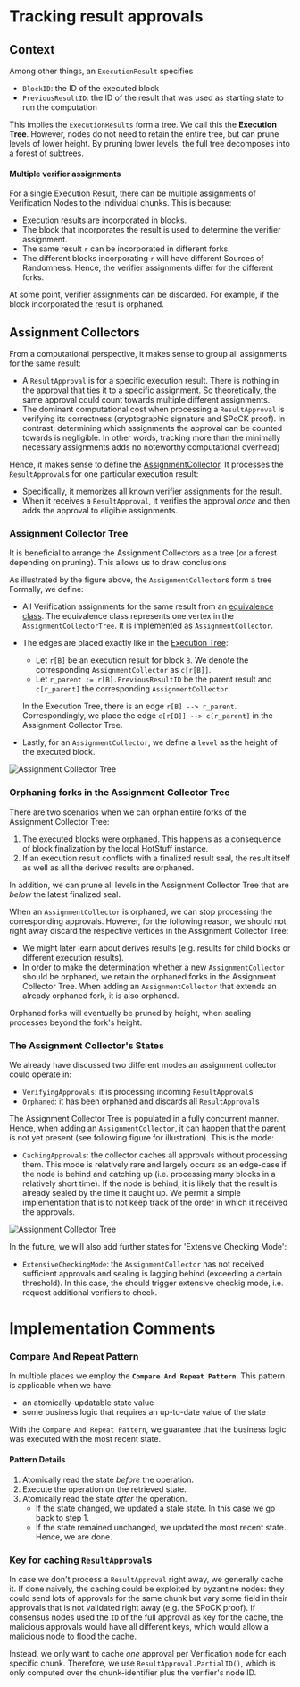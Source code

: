 # Tracking result approvals 

## Context

Among other things, an `ExecutionResult` specifies  
* `BlockID`: the ID of the executed block
* `PreviousResultID`: the ID of the result that was used as starting state to run the computation

This implies the `ExecutionResults` form a tree. We call this the **Execution Tree**. However, nodes do not 
need to retain the entire tree, but can prune levels of lower height. By pruning lower levels, the full 
tree decomposes into a forest of subtrees. 

#### Multiple verifier assignments 

For a single Execution Result, there can be multiple assignments of Verification Nodes to the individual chunks.
This is because:
* Execution results are incorporated in blocks.
* The block that incorporates the result is used to determine the verifier assignment.
* The same result `r` can be incorporated in different forks.
* The different blocks incorporating `r` will have different Sources of Randomness.
  Hence, the verifier assignments differ for the different forks.    

At some point, verifier assignments can be discarded. For example, if the block incorporated the result is orphaned.  


## Assignment Collectors

From a computational perspective, it makes sense to group all assignments for the same result: 
* A `ResultApproval` is for a specific execution result. There is nothing in the approval that ties it to
  a specific assignment. So theoretically, the same approval could count towards multiple different assignments. 
* The dominant computational cost when processing a `ResultApproval` is verifying its correctness (cryptographic signature and SPoCK proof).
  In contrast, determining which assignments the approval can be counted towards is negligible. 
  In other words, tracking more than the minimally necessary assignments adds no noteworthy computational overhead)

Hence, it makes sense to define the  [AssignmentCollector](./assignment_collector.go). 
It processes the `ResultApproval`s for one particular execution result: 
* Specifically, it memorizes all known verifier assignments for the result.
* When it receives a `ResultApproval`, it verifies the approval _once_ and then adds the approval to eligible assignments.


### Assignment Collector Tree
It is beneficial to arrange the Assignment Collectors as a tree (or a forest depending on pruning).
This allows us to draw conclusions 

As illustrated by the figure above, the `AssignmentCollector`s form a tree 
Formally, we define:
* All Verification assignments for the same result from an [equivalence class](https://en.wikipedia.org/wiki/Equivalence_class). 
  The equivalence class represents one vertex in the `AssignmentCollectorTree`. It is implemented as `AssignmentCollector`. 
* The edges are placed exactly like in the [Execution Tree](/module/mempool/consensus/Fork-Aware_Mempools.md ):
   - Let `r[B]` be an execution result for block `B`. We denote the corresponding `AssignmentCollector` as `c[r[B]]`. 
   - Let `r_parent := r[B].PreviousResultID` be the parent result and `c[r_parent]` the corresponding `AssignmentCollector`.
  
  In the Execution Tree, there is an edge `r[B] --> r_parent`. Correspondingly, we place the edge
  `c[r[B]] --> c[r_parent]` in the Assignment Collector Tree.
* Lastly, for an `AssignmentCollector`, we define a `level` as the height of the executed block.  

![Assignment Collector Tree](/docs/AssignmentCollectorTree_1.png)


### Orphaning forks in the Assignment Collector Tree

There are two scenarios when we can orphan entire forks of the Assignment Collector Tree:
1. The executed blocks were orphaned. This happens as a consequence of block finalization by the local HotStuff instance.    
2. If an execution result conflicts with a finalized result seal, the result itself as well as all the derived results are orphaned. 

In addition, we can prune all levels in the Assignment Collector Tree that are _below_ the latest finalized seal.   

When an `AssignmentCollector` is orphaned, we can stop processing the corresponding approvals.
However, for the following reason, we should not right away discard the respective vertices in the Assignment Collector Tree:
* We might later learn about derives results (e.g. results for child blocks or different execution results).
* In order to make the determination whether a new `AssignmentCollector` should be orphaned, we retain the orphaned forks in
  the Assignment Collector Tree. When adding an `AssignmentCollector` that extends an already orphaned fork, it is also orphaned.

Orphaned forks will eventually be pruned by height, when sealing processes beyond the fork's height.   

### The Assignment Collector's States

We already have discussed two different modes an assignment collector could operate in:
* `VerifyingApprovals`: it is processing incoming `ResultApproval`s 
* `Orphaned`: it has been orphaned and discards all `ResultApproval`s

The Assignment Collector Tree is populated in a fully concurrent manner. Hence, when adding an `AssignmentCollector`, it can happen 
that the parent is not yet present (see following figure for illustration). This is the mode:
* `CachingApprovals`: the collector caches all approvals without processing them. This mode is relatively rare and largely occurs as
  an edge-case if the node is behind and catching up (i.e. processing many blocks in a relatively short time). If the node is behind, 
  it is likely that the result is already sealed by the time it caught up. We permit a simple implementation that is to not 
  keep track of the order in which it received the approvals. 

![Assignment Collector Tree](/docs/AssignmentCollectorTree_2.png)

In the future, we will also add further states for 'Extensive Checking Mode':
* `ExtensiveCheckingMode`: the `AssignmentCollector` has not received sufficient approvals and sealing is lagging behind
  (exceeding a certain threshold). In this case, the should trigger extensive checkig mode, i.e. request additional 
  verifiers to check.


# Implementation Comments


### Compare And Repeat Pattern

In multiple places we employ the **`Compare And Repeat Pattern`**. This pattern is applicable when we have:
* an atomically-updatable state value
* some business logic that requires an up-to-date value of the state 

With the `Compare And Repeat Pattern`, we guarantee that the business logic was executed with the most
recent state. 

#### Pattern Details

1. Atomically read the state _before_ the operation. 
2. Execute the operation on the retrieved state. 
3. Atomically read the state _after_ the operation. 
    - If the state changed, we updated a stale state. In this case we go back to step 1.
    - If the state remained unchanged, we updated the most recent state. Hence, we are done.

### Key for caching `ResultApproval`s

In case we don't process a `ResultApproval` right away, we generally cache it.
If done naively, the caching could be exploited by byzantine nodes: they could send lots of approvals for the
same chunk but vary some field in their approvals that is not validated right away (e.g. the SPoCK proof). 
If consensus nodes used the `ID` of the full approval as key for the cache, the malicious approvals would have
all different keys, which would allow a malicious node to flood the cache. 

Instead, we only want to cache _one_ approval per Verification node for each specific chunk. Therefore, we use
`ResultApproval.PartialID()`, which is only computed over the chunk-identifier plus the verifier's node ID.  




